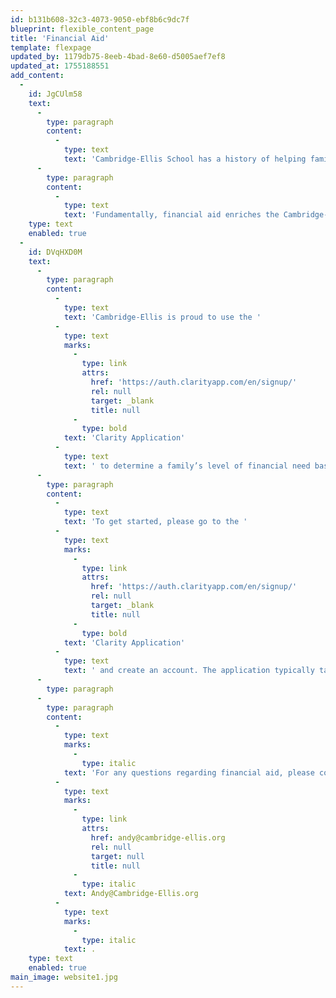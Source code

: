 ```yaml
---
id: b131b608-32c3-4073-9050-ebf8b6c9dc7f
blueprint: flexible_content_page
title: 'Financial Aid'
template: flexpage
updated_by: 1179db75-8eeb-4bad-8e60-d5005aef7ef8
updated_at: 1755188551
add_content:
  -
    id: JgCUlm58
    text:
      -
        type: paragraph
        content:
          -
            type: text
            text: 'Cambridge-Ellis School has a history of helping families make an independent preschool education possible for their children. We currently dedicate approximately 10% of our tuition revenue towards scholarships.'
      -
        type: paragraph
        content:
          -
            type: text
            text: 'Fundamentally, financial aid enriches the Cambridge-Ellis community by bringing together families from many backgrounds and experiences. We believe education and lifelong friendships forged at the school should be accessible to students of all economic backgrounds.'
    type: text
    enabled: true
  -
    id: DVqHXD0M
    text:
      -
        type: paragraph
        content:
          -
            type: text
            text: 'Cambridge-Ellis is proud to use the '
          -
            type: text
            marks:
              -
                type: link
                attrs:
                  href: 'https://auth.clarityapp.com/en/signup/'
                  rel: null
                  target: _blank
                  title: null
              -
                type: bold
            text: 'Clarity Application'
          -
            type: text
            text: ' to determine a family’s level of financial need based on the information that families share in the application, which includes assets, income, expenses, and debts.'
      -
        type: paragraph
        content:
          -
            type: text
            text: 'To get started, please go to the '
          -
            type: text
            marks:
              -
                type: link
                attrs:
                  href: 'https://auth.clarityapp.com/en/signup/'
                  rel: null
                  target: _blank
                  title: null
              -
                type: bold
            text: 'Clarity Application'
          -
            type: text
            text: ' and create an account. The application typically takes less than 30 minutes to complete. The Clarity Application is also mobile-friendly, so you can complete it from anywhere. You are also able to save your progress and return at any time. At the end of the application, there is a $65 fee to submit, and you can share your application with additional schools that accept the Clarity Application for no additional charge. Simply use the dropdown menu in the application to select those schools.'
      -
        type: paragraph
      -
        type: paragraph
        content:
          -
            type: text
            marks:
              -
                type: italic
            text: 'For any questions regarding financial aid, please contact our Business Manager Andy Griswold at '
          -
            type: text
            marks:
              -
                type: link
                attrs:
                  href: andy@cambridge-ellis.org
                  rel: null
                  target: null
                  title: null
              -
                type: italic
            text: Andy@Cambridge-Ellis.org
          -
            type: text
            marks:
              -
                type: italic
            text: .
    type: text
    enabled: true
main_image: website1.jpg
---
```

